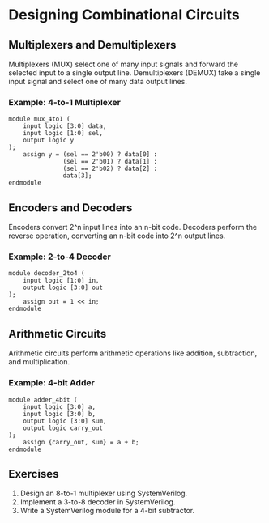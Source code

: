 # Designing Combinational Circuits

## Multiplexers and Demultiplexers
Multiplexers (MUX) select one of many input signals and forward the selected input to a single output line. Demultiplexers (DEMUX) take a single input signal and select one of many data output lines.

### Example: 4-to-1 Multiplexer
```SV
module mux_4to1 (
    input logic [3:0] data,
    input logic [1:0] sel,
    output logic y
);
    assign y = (sel == 2'b00) ? data[0] :
               (sel == 2'b01) ? data[1] :
               (sel == 2'b02) ? data[2] :
               data[3];
endmodule
```

## Encoders and Decoders
Encoders convert 2^n input lines into an n-bit code. Decoders perform the reverse operation, converting an n-bit code into 2^n output lines.

### Example: 2-to-4 Decoder
```SV
module decoder_2to4 (
    input logic [1:0] in,
    output logic [3:0] out
);
    assign out = 1 << in;
endmodule
```

## Arithmetic Circuits
Arithmetic circuits perform arithmetic operations like addition, subtraction, and multiplication.

### Example: 4-bit Adder
```SV
module adder_4bit (
    input logic [3:0] a,
    input logic [3:0] b,
    output logic [3:0] sum,
    output logic carry_out
);
    assign {carry_out, sum} = a + b;
endmodule
```

## Exercises

1. Design an 8-to-1 multiplexer using SystemVerilog.
2. Implement a 3-to-8 decoder in SystemVerilog.
3. Write a SystemVerilog module for a 4-bit subtractor.
